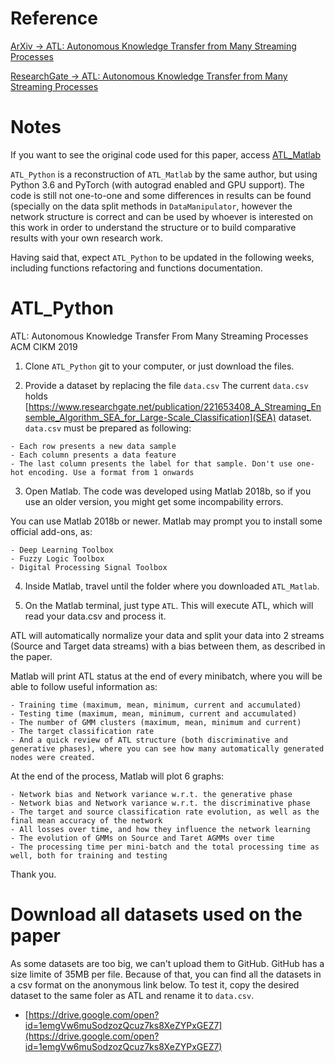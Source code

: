 # Reference

[ArXiv -> ATL: Autonomous Knowledge Transfer from Many Streaming Processes](https://arxiv.org/abs/1910.03434)

[ResearchGate -> ATL: Autonomous Knowledge Transfer from Many Streaming Processes](https://www.researchgate.net/publication/336361712_ATL_Autonomous_Knowledge_Transfer_from_Many_Streaming_Processes)

# Notes

If you want to see the original code used for this paper, access [ATL_Matlab](https://github.com/Ivsucram/ATL_Matlab)

`ATL_Python` is a reconstruction of `ATL_Matlab` by the same author, but using Python 3.6 and PyTorch (with autograd enabled and GPU support). The code is still not one-to-one and some differences in results can be found (specially on the data split methods in `DataManipulator`, however the network structure is correct and can be used by whoever is interested on this work in order to understand the structure or to build comparative results with your own research work.

Having said that, expect `ATL_Python` to be updated in the following weeks, including functions refactoring and functions documentation.

# ATL_Python

ATL: Autonomous Knowledge Transfer From Many Streaming Processes
ACM CIKM 2019

1. Clone `ATL_Python` git to your computer, or just download the files.

2. Provide a dataset by replacing the file `data.csv`
The current `data.csv` holds [https://www.researchgate.net/publication/221653408_A_Streaming_Ensemble_Algorithm_SEA_for_Large-Scale_Classification](SEA) dataset.
`data.csv` must be prepared as following:

```
- Each row presents a new data sample
- Each column presents a data feature
- The last column presents the label for that sample. Don't use one-hot encoding. Use a format from 1 onwards
```

3. Open Matlab. The code was developed using Matlab 2018b, so if you use an older version, you might get some incompability errors.

You can use Matlab 2018b or newer.
Matlab may prompt you to install some official add-ons, as:

```
- Deep Learning Toolbox
- Fuzzy Logic Toolbox
- Digital Processing Signal Toolbox
```

4. Inside Matlab, travel until the folder where you downloaded `ATL_Matlab`.

5. On the Matlab terminal, just type `ATL`. This will execute ATL, which will read your data.csv and process it.

ATL will automatically normalize your data and split your data into 2 streams (Source and Target data streams) with a bias between them, as described in the paper.

Matlab will print ATL status at the end of every minibatch, where you will be able to follow useful information as:

```
- Training time (maximum, mean, minimum, current and accumulated)
- Testing time (maximum, mean, minimum, current and accumulated)
- The number of GMM clusters (maximum, mean, minimum and current)
- The target classification rate
- And a quick review of ATL structure (both discriminative and generative phases), where you can see how many automatically generated nodes were created.
```

At the end of the process, Matlab will plot 6 graphs:

```
- Network bias and Network variance w.r.t. the generative phase
- Network bias and Network variance w.r.t. the discriminative phase
- The target and source classification rate evolution, as well as the final mean accuracy of the network
- All losses over time, and how they influence the network learning
- The evolution of GMMs on Source and Taret AGMMs over time
- The processing time per mini-batch and the total processing time as well, both for training and testing
```

Thank you.

# Download all datasets used on the paper

As some datasets are too big, we can't upload them to GitHub. GitHub has a size limite of 35MB per file. Because of that, you can find all the datasets in a csv format on the anonymous link below. To test it, copy the desired dataset to the same foler as ATL and rename it to `data.csv`.

- [https://drive.google.com/open?id=1emgVw6muSodzozQcuz7ks8XeZYPxGEZ7](https://drive.google.com/open?id=1emgVw6muSodzozQcuz7ks8XeZYPxGEZ7)



